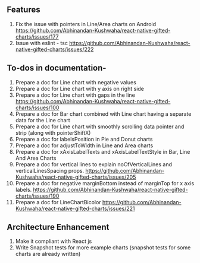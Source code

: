 ## Features

1. Fix the issue with pointers in Line/Area charts on Android https://github.com/Abhinandan-Kushwaha/react-native-gifted-charts/issues/177
2. Issue with eslint - tsc https://github.com/Abhinandan-Kushwaha/react-native-gifted-charts/issues/222

## To-dos in documentation-

1. Prepare a doc for Line chart with negative values
2. Prepare a doc for Line chart with y axis on right side
3. Prepare a doc for Line chart with gaps in the line https://github.com/Abhinandan-Kushwaha/react-native-gifted-charts/issues/100
4. Prepare a doc for Bar chart combined with Line chart having a separate data for the Line chart
5. Prepare a doc for Line chart with smoothly scrolling data pointer and strip (along with pointerShiftX)
6. Prepare a doc for labelsPosition in Pie and Donut charts
7. Prepare a doc for adjustToWidth in Line and Area charts
8. Prepare a doc for xAxisLabelTexts and xAxisLabelTextStyle in Bar, Line And Area Charts
9. Prepare a doc for vertical lines to explain noOfVerticalLines and verticalLinesSpacing props. https://github.com/Abhinandan-Kushwaha/react-native-gifted-charts/issues/205
10. Prepare a doc for negative marginBottom instead of marginTop for x axis labels. https://github.com/Abhinandan-Kushwaha/react-native-gifted-charts/issues/190
11. Prepare a doc for LineChartBicolor https://github.com/Abhinandan-Kushwaha/react-native-gifted-charts/issues/221


## Architecture Enhancement

1. Make it compliant with React js
2. Write Snapshot tests for more example charts (snapshot tests for some charts are already written)

